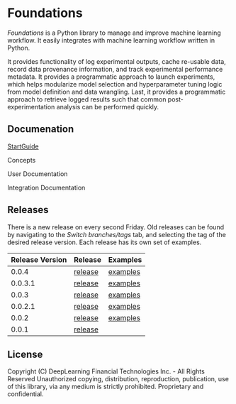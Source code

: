 # Foundations
*Foundations* is a Python library to manage and improve machine learning workflow. It easily integrates with machine learning workflow written in Python.

It provides functionality of log experimental outputs, cache re-usable data, record data provenance information, and track experimental performance metadata. It provides a programmatic approach to launch experiments, which helps modularize model selection and hyperparameter tuning logic from model definition and data wrangling. Last, it provides a programmatic approach to retrieve logged results such that common post-experimentation analysis can be performed quickly.

## Documenation

[StartGuide](documentation/STARTGUIDE.md)

Concepts

User Documentation

Integration Documentation

## Releases
There is a new release on every second Friday. Old releases can be found by navigating to the *Switch branches/tags* tab, and selecting the tag of the desired release version. Each release has its own set of examples.

|Release Version|Release|Examples|
|---|-------|--------|
|0.0.4|[release](https://github.com/DeepLearnI/foundations/releases/tag/0.0.4) | [examples](https://github.com/DeepLearnI/foundations/tree/0.0.4/examples) |
|0.0.3.1|[release](https://github.com/DeepLearnI/foundations/releases/tag/0.0.3.1) | [examples](https://github.com/DeepLearnI/foundations/tree/0.0.3.1/examples) |
|0.0.3|[release](https://github.com/DeepLearnI/foundations/releases/tag/0.0.3) | [examples](https://github.com/DeepLearnI/foundations/tree/0.0.3/examples) |
|0.0.2.1|[release](https://github.com/DeepLearnI/foundations/releases/tag/0.0.2.1) | [examples](https://github.com/DeepLearnI/foundations/tree/0.0.2.1/examples) |
|0.0.2|[release](https://github.com/DeepLearnI/foundations/releases/tag/0.0.2) | [examples](https://github.com/DeepLearnI/foundations/tree/0.0.2/examples) |
|0.0.1|[release](https://github.com/DeepLearnI/foundations/releases/tag/0.0.1)| |


## License

Copyright (C) DeepLearning Financial Technologies Inc. - All Rights Reserved
Unauthorized copying, distribution, reproduction, publication, use of this library, via any medium is strictly prohibited. Proprietary and confidential.
